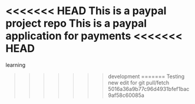 <<<<<<< HEAD
This is a paypal project repo
This is a paypal application for payments
<<<<<<< HEAD
=======
learning
>>>>>>> development
=======
Testing new edit for git pull/fetch
>>>>>>> 5016a36a9b77c96d4931bfef1bac9af58c60085a
